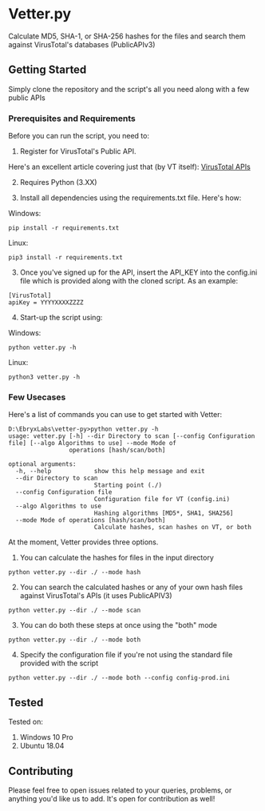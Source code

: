 # Vetter.py

Calculate MD5, SHA-1, or SHA-256 hashes for the files and search them against VirusTotal's databases (PublicAPIv3)

## Getting Started

Simply clone the repository and the script's all you need along with a few public APIs

### Prerequisites and Requirements

Before you can run the script, you need to:

1. Register for VirusTotal's Public API. 

Here's an excellent article covering just that (by VT itself): [VirusTotal APIs](https://support.virustotal.com/hc/en-us/articles/115002100149-API)

2. Requires Python (3.XX)

3. Install all dependencies using the requirements.txt file. Here's how:

Windows:
```
pip install -r requirements.txt
```
Linux: 
```
pip3 install -r requirements.txt
```

3. Once you've signed up for the API, insert the API_KEY into the config.ini file which is provided along with the cloned script. As an example:

```
[VirusTotal]
apiKey = YYYYXXXXZZZZ
```

4. Start-up the script using:

Windows:
```
python vetter.py -h
```
Linux: 
```
python3 vetter.py -h
```

### Few Usecases

Here's a list of commands you can use to get started with Vetter:
```
D:\EbryxLabs\vetter-py>python vetter.py -h
usage: vetter.py [-h] --dir Directory to scan [--config Configuration file] [--algo Algorithms to use] --mode Mode of
                 operations [hash/scan/both]

optional arguments:
  -h, --help            show this help message and exit
  --dir Directory to scan
                        Starting point (./)
  --config Configuration file
                        Configuration file for VT (config.ini)
  --algo Algorithms to use
                        Hashing algorithms [MD5*, SHA1, SHA256]
  --mode Mode of operations [hash/scan/both]
                        Calculate hashes, scan hashes on VT, or both

```

At the moment, Vetter provides three options. 

1. You can calculate the hashes for files in the input directory
```
python vetter.py --dir ./ --mode hash
```

2. You can search the calculated hashes or any of your own hash files against VirusTotal's APIs (it uses PublicAPIV3)
```
python vetter.py --dir ./ --mode scan
```

3. You can do both these steps at once using the "both" mode
```
python vetter.py --dir ./ --mode both
```

4. Specify the configuration file if you're not using the standard file provided with the script
```
python vetter.py --dir ./ --mode both --config config-prod.ini
```

## Tested

Tested on:
1. Windows 10 Pro
2. Ubuntu 18.04 

## Contributing

Please feel free to open issues related to your queries, problems, or anything you'd like us to add. It's open for contribution as well! 
